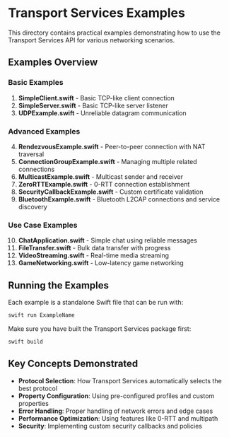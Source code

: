 # Transport Services Examples

This directory contains practical examples demonstrating how to use the Transport Services API for various networking scenarios.

## Examples Overview

### Basic Examples

1. **SimpleClient.swift** - Basic TCP-like client connection
2. **SimpleServer.swift** - Basic TCP-like server listener
3. **UDPExample.swift** - Unreliable datagram communication

### Advanced Examples

4. **RendezvousExample.swift** - Peer-to-peer connection with NAT traversal
5. **ConnectionGroupExample.swift** - Managing multiple related connections
6. **MulticastExample.swift** - Multicast sender and receiver
7. **ZeroRTTExample.swift** - 0-RTT connection establishment
8. **SecurityCallbackExample.swift** - Custom certificate validation
9. **BluetoothExample.swift** - Bluetooth L2CAP connections and service discovery

### Use Case Examples

10. **ChatApplication.swift** - Simple chat using reliable messages
11. **FileTransfer.swift** - Bulk data transfer with progress
12. **VideoStreaming.swift** - Real-time media streaming
13. **GameNetworking.swift** - Low-latency game networking

## Running the Examples

Each example is a standalone Swift file that can be run with:

```bash
swift run ExampleName
```

Make sure you have built the Transport Services package first:

```bash
swift build
```

## Key Concepts Demonstrated

- **Protocol Selection**: How Transport Services automatically selects the best protocol
- **Property Configuration**: Using pre-configured profiles and custom properties
- **Error Handling**: Proper handling of network errors and edge cases
- **Performance Optimization**: Using features like 0-RTT and multipath
- **Security**: Implementing custom security callbacks and policies